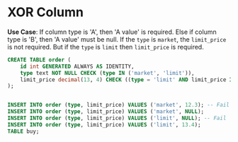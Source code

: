 # XOR Column

__Use Case__: If column type is 'A', then 'A value' is required. Else if column type is 'B', then 'A value' must be null. If the `type` is `market`, the `limit_price` is not required. But if the `type` is `limit` then `limit_price` is required.


```sql
CREATE TABLE order (
	id int GENERATED ALWAYS AS IDENTITY,
	type text NOT NULL CHECK (type IN ('market', 'limit')),
	limit_price decimal(13, 4) CHECK ((type = 'limit' AND limit_price IS NOT NULL) OR (type = 'market' AND limit_price IS NULL))
);


INSERT INTO order (type, limit_price) VALUES ('market', 12.3); -- Fail
INSERT INTO order (type, limit_price) VALUES ('market', NULL);
INSERT INTO order (type, limit_price) VALUES ('limit', NULL); -- Fail
INSERT INTO order (type, limit_price) VALUES ('limit', 13.4);
TABLE buy; 
```
